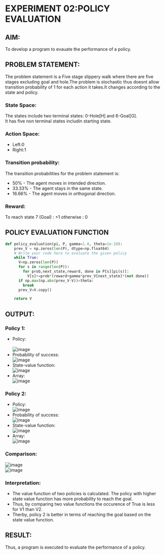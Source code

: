 # EXPERIMENT 02:POLICY EVALUATION
## AIM:
To develop a program to evauate the performance of a policy.

## PROBLEM STATEMENT:
The problem statement is a Five stage slippery walk where there are five stages excluding goal and hole.The problem is stochastic thus doesnt allow transition probability of 1 for each action it takes.It changes according to the state and policy.
### State Space:
The states include two terminal states: 0-Hole[H] and 6-Goal[G].  
It has five non terminal states includin starting state.
### Action Space:
* Left:0
* Right:1
### Transition probability:
The transition probabilities for the problem statement is:
* 50% - The agent moves in intended direction.
* 33.33% - The agent stays in the same state.
* 16.66% - The agent moves in orthogonal direction.
### Reward:
To reach state 7 (Goal) : +1
otherwise : 0

## POLICY EVALUATION FUNCTION
``` python
def policy_evaluation(pi, P, gamma=1.0, theta=1e-10):
    prev_V = np.zeros(len(P), dtype=np.float64)
    # Write your code here to evaluate the given policy
    while True:
      V=np.zeros(len(P))
      for s in range(len(P)):
        for prob,next_state,reward, done in P[s][pi(s)]:
          V[s]+=prob*(reward+gamma*prev_V[next_state]*(not done))
      if np.max(np.abs(prev_V-V))<theta:
        break
      prev_V=V.copy()

    return V
```

## OUTPUT:
### Policy 1:
* Policy:<br/>  
![image](https://github.com/Rithigasri/Reinforcement-Learning/assets/93427256/c849e4ea-05ac-48e7-a67a-222630b4615d)<br/>
* Probability of success:<br/>
![image](https://github.com/Rithigasri/Reinforcement-Learning/assets/93427256/77799f3d-692d-41fd-beb0-49c746f53e74)<br/>
* State-value function:<br/>
![image](https://github.com/Rithigasri/Reinforcement-Learning/assets/93427256/3b620791-e707-4088-957f-058be901bf1a)<br/>
* Array:<br/>
![image](https://github.com/Rithigasri/Reinforcement-Learning/assets/93427256/ec16334c-db3e-4cb1-b523-d07af92adace)<br/>


### Policy 2:
* Policy:<br/>
![image](https://github.com/Rithigasri/Reinforcement-Learning/assets/93427256/6e9ee303-5a06-4af3-8db8-a93fe3c44c79)<br/>
* Probability of success:<br/>
![image](https://github.com/Rithigasri/Reinforcement-Learning/assets/93427256/3195870a-1d3c-4e4f-a890-26f2fb53755e)<br/>
* State-value function:<br/>
![image](https://github.com/Rithigasri/Reinforcement-Learning/assets/93427256/6f748a76-3bb1-43b5-96b7-b4a5919a3b75)<br/>
* Array:<br/>
![image](https://github.com/Rithigasri/Reinforcement-Learning/assets/93427256/5e4ab2be-ee94-4e95-94f3-55dac11ccd4c)<br/>

### Comparison:
![image](https://github.com/Rithigasri/Reinforcement-Learning/assets/93427256/c8f99521-db2b-427e-9971-e80b709be6ac)<br/>
![image](https://github.com/Rithigasri/Reinforcement-Learning/assets/93427256/94cc84e6-7f20-4844-8d4b-e78c2bf5e2e4)<br/>

### Interpretation:
* The value function of two policies is calculated. The policy with higher state value function has more probability to reach the goal.
* Thus, by comparing two value functions the occurence of True is less for V1 than V2.
* Therby, policy 2 is better in terms of reaching the goal based on the state value function.
## RESULT:
Thus, a program is executed to evaluate the performance of a policy.
